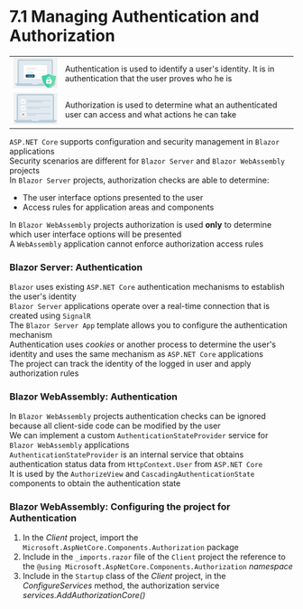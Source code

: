 # 7.1 Managing Authentication and Authorization

|||
|-|-|
|![](img/07-a1.jpg)| Authentication is used to identify a user's identity. It is in authentication that the user proves who he is |
|![](img/07-a2.jpg)| Authorization is used to determine what an authenticated user can access and what actions he can take |

`ASP.NET Core` supports configuration and security management in `Blazor` applications  
Security scenarios are different for `Blazor Server` and `Blazor WebAssembly` projects  
In `Blazor Server` projects, authorization checks are able to determine:    
- The user interface options presented to the user 
- Access rules for application areas and components

In `Blazor WebAssembly` projects authorization is used **only** to determine which user interface options will be presented  
A `WebAssembly` application cannot enforce authorization access rules

### Blazor Server: Authentication
`Blazor` uses existing `ASP.NET Core` authentication mechanisms to establish the user's identity  
`Blazor Server` applications operate over a real-time connection that is created using `SignalR`  
The `Blazor Server App` template allows you to configure the authentication mechanism  
Authentication uses _cookies_ or another process to determine the user's identity and uses the same mechanism as `ASP.NET Core` applications  
The project can track the identity of the logged in user and apply authorization rules

### Blazor WebAssembly: Authentication
In `Blazor WebAssembly` projects authentication checks can be ignored because all client-side code can be modified by the user  
We can implement a custom `AuthenticationStateProvider` service for `Blazor WebAssembly` applications  
`AuthenticationStateProvider` is an internal service that obtains authentication status data from `HttpContext.User` from `ASP.NET Core`  
It is used by the `AuthorizeView` and `CascadingAuthenticationState` components to obtain the authentication state  

### Blazor WebAssembly: Configuring the project for Authentication
1. In the _Client_ project, import the `Microsoft.AspNetCore.Components.Authorization` package
2. Include in the `_imports.razor` file of the `Client` project the reference to the `@using Microsoft.AspNetCore.Components.Authorization` _namespace_
3. Include in the `Startup` class of the _Client_ project, in the _ConfigureServices_ method, the authorization service _services.AddAuthorizationCore()_
